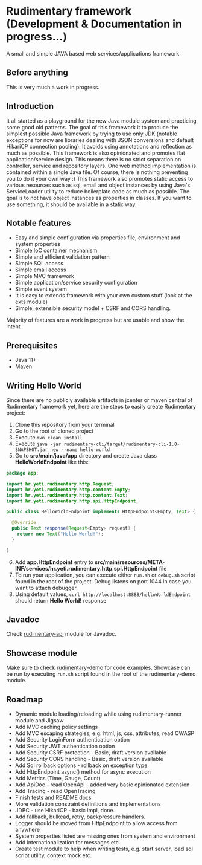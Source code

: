 # Rudimentary framework (Development & Documentation in progress...)

A small and simple JAVA based web services/applications framework. 

## Before anything

This is very much a work in progress.

## Introduction

It all started as a playground for the new Java module system and practicing some good old patterns.
The goal of this framework it to produce the simplest possible Java framework by trying to use only JDK (notable exceptions for now are libraries dealing with JSON conversions and default HikariCP connection pooling). It avoids using annotations and reflection as much as possible.
This framework is also opinionated and promotes flat application/service design. This means there is no strict separation on controller, service and repository layers. One web method implementation is contained within a single Java file. Of course, there is nothing preventing you to do it your own way :)
This framework also promotes static access to various resources such as sql, email and object instances by using Java's ServiceLoader utility to reduce boilerplate code as much as possible. The goal is to not have object instances as properties in classes. If you want to use something, it should be available in a static way.

## Notable features

* Easy and simple configuration via properties file, environment and system properties
* Simple IoC container mechanism
* Simple and efficient validation pattern
* Simple SQL access
* Simple email access
* Simple MVC framework
* Simple application/service security configuration
* Simple event system
* It is easy to extends framework with your own custom stuff (look at the exts module)
* Simple, extensible security model + CSRF and CORS handling.

Majority of features are a work in progress but are usable and show the intent.

## Prerequisites

* Java 11+
* Maven

## Writing Hello World

Since there are no publicly available artifacts in jcenter or maven central of Rudimentary framework yet, here are the steps to easily create Rudimentary project:

1. Clone this repository from your terminal
2. Go to the root of cloned project
3. Execute `mvn clean install`
4. Execute `java -jar rudimentary-cli/target/rudimentary-cli-1.0-SNAPSHOT.jar new --name hello-world`
5. Go to **src/main/java/app** directory and create Java class **HelloWorldEndpoint** like this:

```java
package app;

import hr.yeti.rudimentary.http.Request;
import hr.yeti.rudimentary.http.content.Empty;
import hr.yeti.rudimentary.http.content.Text;
import hr.yeti.rudimentary.http.spi.HttpEndpoint;

public class HelloWorldEndpoint implements HttpEndpoint<Empty, Text> {

  @Override
  public Text response(Request<Empty> request) {
    return new Text("Hello World!");
  }

}
```
6. Add **app.HttpEndpoint** entry to **src/main/resources/META-INF/services/hr.yeti.rudimentary.http.spi.HttpEndpoint** file
7. To run your application, you can execute either `run.sh` or `debug.sh` script found in the root of the project. Debug listens on port 1044 in case you want to attach debugger.
8. Using default values, `curl http://localhost:8888/helloWorldEndpoint` should return **Hello World!** response

## Javadoc

Check [rudimentary-api](./rudimentary-api) module for Javadoc.

## Showcase module

Make sure to check [rudimentary-demo](./rudimentary-demo) for code examples.
Showcase can be run by executing `run.sh` script found in the root of the rudimentary-demo module.

## Roadmap

* Dynamic module loading/reloading while using rudimentary-runner module and Jigsaw
* Add MVC caching policy settings
* Add MVC escaping strategies, e.g. html, js, css, attributes, read OWASP
* Add Security LoginForm authentication option
* Add Security JWT authentication option
* Add Security CSRF protection - Basic, draft version available
* Add Security CORS handling - Basic, draft version available
* Add Sql rollback options - rollback on exception type
* Add HttpEndpoint async() method for async execution
* Add Metrics (Time, Gauge, Count)
* Add ApiDoc - read OpenApi - added very basic opinionated extension
* Add Tracing - read OpenTracing
* Finish tests and README docs
* More validation constraint definitions and implementations
* JDBC - use HikariCP - basic impl, done.
* Add fallback, bulkead, retry, backpressure handlers.
* Logger should be moved from HttpEndpoint to allow access from anywhere
* System properties listed are missing ones from system and environment
* Add internationalization for messages etc.
* Create test module to help when writing tests, e.g. start server, load sql script utility, context mock etc.
